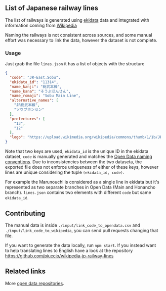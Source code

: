 ## List of Japanese railway lines

The list of railways is generated using [ekidata](http://www.ekidata.jp/doc/line.php) data and integrated with information coming from [Wikipedia](
https://ja.wikipedia.org/wiki/%E6%97%A5%E6%9C%AC%E3%81%AE%E9%89%84%E9%81%93%E8%B7%AF%E7%B7%9A%E4%B8%80%E8%A6%A7_%E3%81%82-%E3%81%8B%E8%A1%8C)

Naming the railways is not consistent across sources, and some manual effort was necessary to link the data, however the dataset is not complete.

### Usage

Just grab the file `lines.json` it has a list of objects with the structure

```json
{
  "code": "JR-East.Sobu",
  "ekidata_id": "11314",
  "name_kanji": "総武本線",
  "name_kana": "そうぶほんせん",
  "name_romaji": "Sobu Main Line",
  "alternative_names": [
    "JR総武本線",
    "ソウブホンセン"
  ],
  "prefectures": [
    "13",
    "12"
  ],
  "logo": "https://upload.wikimedia.org/wikipedia/commons/thumb/1/1b/JR_JO_line_symbol.svg/28px-JR_JO_line_symbol.svg.png"
}
```

Note that two keys are used, `ekidata_id` is the unique ID in the ekidata dataset, `code` is manually generated and matches the [Open Data naming conventions](https://developer-tokyochallenge.odpt.org/en/documents#_naming_rules_for_railway_line_names).
Due to inconsistencies between the two dataseta, the exported file does not enforce uniqueness of either of these keys, however lines are unique considering the tuple `(ekidata_id, code)`.

For example the Marunouchi is considered as a single line in ekidata but it's represented as two separate branches in Open Data (Main and Honancho branch). `lines.json` contains two elements with different `code` but same `ekidata_id`.

## Contributing

The manual data is inside `./input/link_code_to_opendata.csv` and `./input/link_code_to_wikipedia`, you can send pull requests changing that file.

If you want to generate the data locally, run `npm start`. If you instead want to help translating lines to English have a look at the repository https://github.com/piuccio/wikipedia-jp-railway-lines


## Related links

More [open data repositories](https://github.com/piuccio?utf8=%E2%9C%93&tab=repositories&q=open-data-jp&type=&language=).
